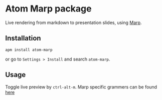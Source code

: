 # Atom Marp package

Live rendering from markdown to presentation slides, using [Marp](https://yhatt.github.io/marp/).

## Installation

```
apm install atom-marp
```
or go to `Settings > Install` and search `atom-marp`.

## Usage

Toggle live preview by `ctrl-alt-m`. Marp specific grammers can be found [here](https://marpit.marp.app/markdown)
